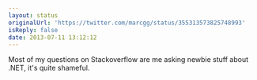 ```yaml
---
layout: status
originalUrl: 'https://twitter.com/marcgg/status/355313573825748993'
isReply: false
date: 2013-07-11 13:12:12
---
```


Most of my questions on Stackoverflow are me asking newbie stuff about .NET, it's quite shameful.
